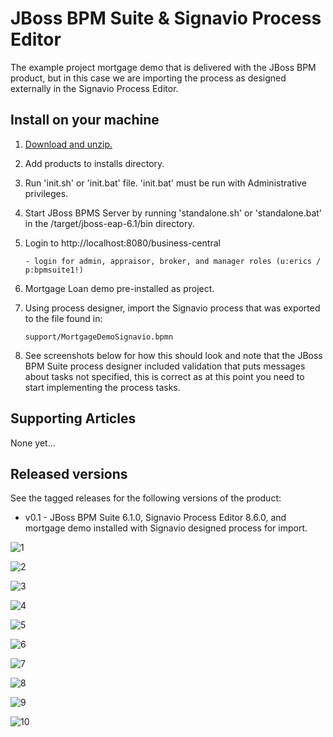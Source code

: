 JBoss BPM Suite & Signavio Process Editor
=========================================
The example project mortgage demo that is delivered with the JBoss BPM product, but in this case we are importing
the process as designed externally in the Signavio Process Editor.


Install on your machine
-----------------------
1. [Download and unzip.](https://github.com/jbossdemocentral/bpms-mortgage-demo/archive/master.zip)

2. Add products to installs directory.

3. Run 'init.sh' or 'init.bat' file. 'init.bat' must be run with Administrative privileges. 

4. Start JBoss BPMS Server by running 'standalone.sh' or 'standalone.bat' in the <path-to-project>/target/jboss-eap-6.1/bin directory.

5. Login to http://localhost:8080/business-central  

    ```
    - login for admin, appraisor, broker, and manager roles (u:erics / p:bpmsuite1!)
    ```

6. Mortgage Loan demo pre-installed as project.

7. Using process designer, import the Signavio process that was exported to the file found in:

   ```
   support/MortgageDemoSignavio.bpmn
   ```

8. See screenshots below for how this should look and note that the JBoss BPM Suite process designer included validation that puts
	 messages about tasks not specified, this is correct as at this point you need to start implementing the process tasks.


Supporting Articles
-------------------
None yet...


Released versions
-----------------
See the tagged releases for the following versions of the product:

- v0.1 - JBoss BPM Suite 6.1.0, Signavio Process Editor 8.6.0, and mortgage demo installed with Signavio designed process for import.

![1](https://raw.githubusercontent.com/jbossdemocentral/bpms-signavio-integration-demo/master/docs/demo-images/1-signavio-create-new.png)

![2](https://raw.githubusercontent.com/jbossdemocentral/bpms-signavio-integration-demo/master/docs/demo-images/2-signavio-name-process.png)

![3](https://raw.githubusercontent.com/jbossdemocentral/bpms-signavio-integration-demo/master/docs/demo-images/3-signavio-import-bpmn.png)

![4](https://raw.githubusercontent.com/jbossdemocentral/bpms-signavio-integration-demo/master/docs/demo-images/4-signavio-file-import.png)

![5](https://raw.githubusercontent.com/jbossdemocentral/bpms-signavio-integration-demo/master/docs/demo-images/5-signavio-bpmn-imported.png)

![6](https://raw.githubusercontent.com/jbossdemocentral/bpms-signavio-integration-demo/master/docs/demo-images/6-signavio-replace-existing.png)

![7](https://raw.githubusercontent.com/jbossdemocentral/bpms-signavio-integration-demo/master/docs/demo-images/7-signavio-imported-results.png)

![8](https://raw.githubusercontent.com/jbossdemocentral/bpms-signavio-integration-demo/master/docs/demo-images/8-signavio-validation-messages.png)

![9](https://raw.githubusercontent.com/jbossdemocentral/bpms-signavio-integration-demo/master/docs/demo-images/9-signavio-description-node.png)

![10](https://raw.githubusercontent.com/jbossdemocentral/bpms-signavio-integration-demo/master/docs/demo-images/10-signavio-credit-service.png)
